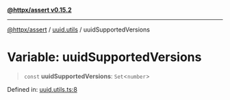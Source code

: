 [**@httpx/assert v0.15.2**](../../README.md)

***

[@httpx/assert](../../README.md) / [uuid.utils](../README.md) / uuidSupportedVersions

# Variable: uuidSupportedVersions

> `const` **uuidSupportedVersions**: `Set`\<`number`\>

Defined in: [uuid.utils.ts:8](https://github.com/belgattitude/httpx/blob/d975bb2c60098569db690fb567053dfa3514ae29/packages/assert/src/uuid.utils.ts#L8)
